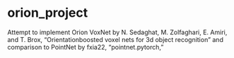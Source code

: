 # orion_project
Attempt to implement Orion VoxNet by N. Sedaghat, M. Zolfaghari, E. Amiri, and T. Brox, “Orientationboosted voxel nets for 3d object recognition” and comparison to PointNet by fxia22, “pointnet.pytorch,” 
